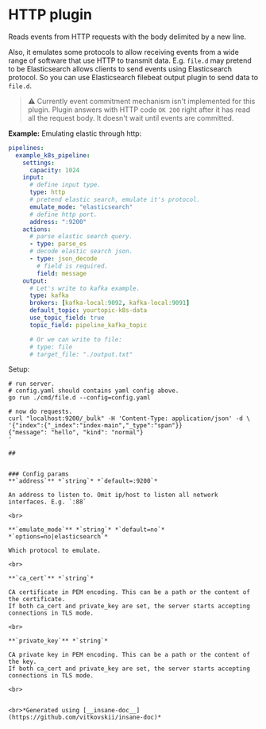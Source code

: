 # HTTP plugin
Reads events from HTTP requests with the body delimited by a new line.

Also, it emulates some protocols to allow receiving events from a wide range of software that use HTTP to transmit data.
E.g. `file.d` may pretend to be Elasticsearch allows clients to send events using Elasticsearch protocol.
So you can use Elasticsearch filebeat output plugin to send data to `file.d`.

> ⚠ Currently event commitment mechanism isn't implemented for this plugin.
> Plugin answers with HTTP code `OK 200` right after it has read all the request body.
> It doesn't wait until events are committed.

**Example:**
Emulating elastic through http:
```yaml
pipelines:
  example_k8s_pipeline:
    settings:
      capacity: 1024
    input:
      # define input type.
      type: http
      # pretend elastic search, emulate it's protocol.
      emulate_mode: "elasticsearch"
      # define http port.
      address: ":9200"
    actions:
      # parse elastic search query.
      - type: parse_es
      # decode elastic search json.
      - type: json_decode
        # field is required.
        field: message
    output:
      # Let's write to kafka example.
      type: kafka
      brokers: [kafka-local:9092, kafka-local:9091]
      default_topic: yourtopic-k8s-data
      use_topic_field: true
      topic_field: pipeline_kafka_topic

      # Or we can write to file:
      # type: file
      # target_file: "./output.txt"
```

Setup:
```
# run server.
# config.yaml should contains yaml config above.
go run ./cmd/file.d --config=config.yaml

# now do requests.
curl "localhost:9200/_bulk" -H 'Content-Type: application/json' -d \
'{"index":{"_index":"index-main","_type":"span"}}
{"message": "hello", "kind": "normal"}
'

##


### Config params
**`address`** *`string`* *`default=:9200`* 

An address to listen to. Omit ip/host to listen all network interfaces. E.g. `:88`

<br>

**`emulate_mode`** *`string`* *`default=no`* *`options=no|elasticsearch`* 

Which protocol to emulate.

<br>

**`ca_cert`** *`string`* 

CA certificate in PEM encoding. This can be a path or the content of the certificate.
If both ca_cert and private_key are set, the server starts accepting connections in TLS mode.

<br>

**`private_key`** *`string`* 

CA private key in PEM encoding. This can be a path or the content of the key.
If both ca_cert and private_key are set, the server starts accepting connections in TLS mode.

<br>


<br>*Generated using [__insane-doc__](https://github.com/vitkovskii/insane-doc)*